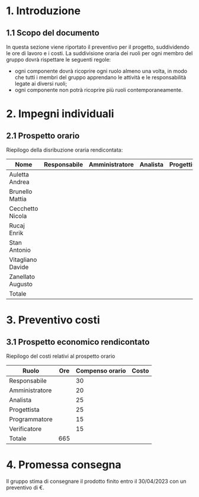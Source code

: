 # 1. Introduzione
## 1.1 Scopo del documento
In questa sezione viene riportato il preventivo per il progetto, suddividendo le ore di lavoro e i costi.
La suddivisione oraria dei ruoli per ogni membro del gruppo dovrà rispettare le seguenti regole:
* ogni componente dovrà ricoprire ogni ruolo almeno una volta, in modo che tutti i membri del gruppo apprendano le
  attività e le responsabilità legate ai diversi ruoli;
* ogni componente non potrà ricoprire più ruoli contemporaneamente.

# 2. Impegni individuali
## 2.1 Prospetto orario
Riepilogo della disribuzione oraria rendicontata:

| Nome              | Responsabile | Amministratore | Analista | Progettista | Programmatore | Verificatore | Totale |
| ----------------- | ------------ | -------------- | -------- | ----------- | ------------- | ------------ | ------ |
| Auletta Andrea    |              |                |          |             |               |              | 95     |
| Brunello Mattia   |              |                |          |             |               |              | 95     |
| Cecchetto Nicola  |              |                |          |             |               |              | 95     |
| Rucaj Enrik       |              |                |          |             |               |              | 95     |
| Stan Antonio      |              |                |          |             |               |              | 95     |
| Vitagliano Davide |              |                |          |             |               |              | 95     |
| Zanellato Augusto |              |                |          |             |               |              | 95     |
| Totale            |              |                |          |             |               |              | 665    |

# 3. Preventivo costi
## 3.1 Prospetto economico rendicontato
Riepilogo del costi relativi al prospetto orario

| Ruolo          | Ore | Compenso orario | Costo |
| -------------- | --- | --------------- | ----- |
| Responsabile   |     | 30              |       |
| Amministratore |     | 20              |       |
| Analista       |     | 25              |       |
| Progettista    |     | 25              |       |
| Programmatore  |     | 15              |       |
| Verificatore   |     | 15              |       |
| Totale         | 665 |                 |       |

# 4. Promessa consegna
Il gruppo stima di consegnare il prodotto finito entro il 30/04/2023 con un preventivo di €.
